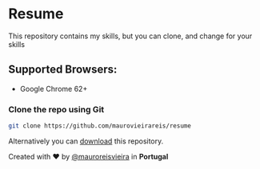 # Resume

This repository contains my skills, but you can clone, and change for your skills

## Supported Browsers:
- Google Chrome 62+

### Clone the repo using Git

```bash
git clone https://github.com/maurovieirareis/resume
```

Alternatively you can [download](https://codeload.github.com/maurovieirareis/resume/zip/master) this repository.

Created with ♥️ by [@mauroreisvieira](https://twitter.com/mauroreisvieira) in **Portugal**
